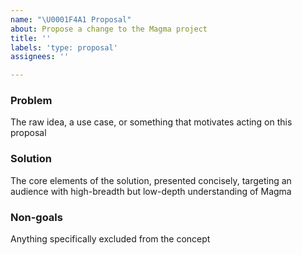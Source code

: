 ```yaml
---
name: "\U0001F4A1 Proposal"
about: Propose a change to the Magma project
title: ''
labels: 'type: proposal'
assignees: ''

---
```


<!--

Please start by reading the proposals process overview: https://docs.magmacore.org/docs/contributing/contribute_proposals

The key difference between a "feature request" and a "proposal" is the latter propose an actionable solution.

Proposal contents are not limited to particular topics, though the following are typical

- Process improvements
- Design changes
- Shift in project goals

For non-trivial proposals, consider following this standard pitch template, reproduced below in-part: https://github.com/kbariotis/templates/blob/master/templates/PITCH/TEMPLATE.md

-->

### Problem

The raw idea, a use case, or something that motivates acting on this proposal

### Solution

The core elements of the solution, presented concisely, targeting an audience with high-breadth but low-depth understanding of Magma

### Non-goals

Anything specifically excluded from the concept
